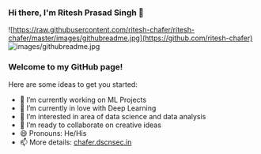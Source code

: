 ### Hi there, I'm Ritesh Prasad Singh 👋

<!--
**ritesh-chafer/ritesh-chafer** is a ✨ _special_ ✨ repository because its `README.md` (this file) appears on your GitHub profile.-->
![https://raw.githubusercontent.com/ritesh-chafer/ritesh-chafer/master/images/githubreadme.jpg](https://github.com/ritesh-chafer)
![images/githubreadme.jpg](https://github.com/ritesh-chafer)

### Welcome to my GitHub page!

Here are some ideas to get you started:

- 🔭 I’m currently working on ML Projects
- 🌱 I’m currently in love with Deep Learning
- 🔭 I’m interested in area of data science and data analysis
- 👯 I’m ready to collaborate on creative ideas
- 😄 Pronouns: He/His
- 📫 More details: [chafer.dscnsec.in](https://chafer.dscnsec.com/)
